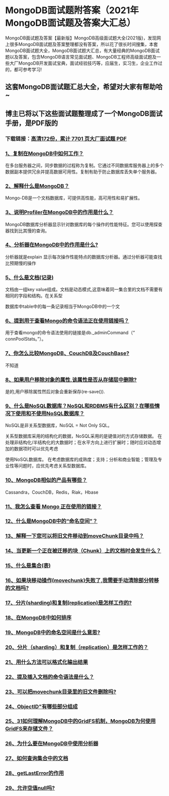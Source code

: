 # MongoDB面试题附答案（2021年MongoDB面试题及答案大汇总）

MongoDB面试题及答案【最新版】MongoDB高级面试题大全(2021版)，发现网上很多MongoDB面试题及答案整理都没有答案，所以花了很长时间搜集，本套MongoDB面试题大全，MongoDB面试题大汇总，有大量经典的MongoDB面试题以及答案，包含MongoDB语言常见面试题、MongoDB工程师高级面试题及一些大厂MongoDB开发面试宝典，面试经验技巧等，应届生，实习生，企业工作过的，都可参考学习!

## 这套MongoDB面试题汇总大全，希望对大家有帮助哈~ 

## 博主已将以下这些面试题整理成了一个MongoDB面试手册，是PDF版的

### 下载链接：[高清172份，累计 7701 页大厂面试题  PDF](https://github.com/javatechnorth/javanorth-itbooks/blob/master/docs/index.md)


### [1、复制在MongoDB中如何工作？](https://gitee.com/souyunku/NewDevBooks/blob/master/docs/MongoDB/MongoDB面试题附答案（2021年MongoDB面试题及答案大汇总）.md#1复制在mongodb中如何工作)  


在多台服务器之间，同步数据的过程称为复制。它通过不同数据库服务器上的多个数据副本提供冗余并提高数据可用性。复制有助于防止数据库丢失单个服务器。


### [2、解释什么是MongoDB？](https://gitee.com/souyunku/NewDevBooks/blob/master/docs/MongoDB/MongoDB面试题附答案（2021年MongoDB面试题及答案大汇总）.md#2解释什么是mongodb)  


Mongo-DB是一个文档数据库，可提供高性能，高可用性和易扩展性。


### [3、说明Profiler在MongoDB中的作用是什么？](https://gitee.com/souyunku/NewDevBooks/blob/master/docs/MongoDB/MongoDB面试题附答案（2021年MongoDB面试题及答案大汇总）.md#3说明profiler在mongodb中的作用是什么)  


MongoDB数据库分析器显示针对数据库的每个操作的性能特征。您可以使用探查器找到比其慢的查询。


### [4、分析器在MongoDB中的作用是什么?](https://gitee.com/souyunku/NewDevBooks/blob/master/docs/MongoDB/MongoDB面试题附答案（2021年MongoDB面试题及答案大汇总）.md#4分析器在mongodb中的作用是什么)  


分析器就是explain 显示每次操作性能特点的数据库分析器。通过分析器可能查找比预期慢的操作


### [5、什么是文档(记录)](https://gitee.com/souyunku/NewDevBooks/blob/master/docs/MongoDB/MongoDB面试题附答案（2021年MongoDB面试题及答案大汇总）.md#5什么是文档记录)  


文档由一组key value组成。文档是动态模式,这意味着同一集合里的文档不需要有相同的字段和结构。在关系型

数据库中table中的每一条记录相当于MongoDB中的一个文


### [6、提到用于查看Mongo的命令语法正在使用链接吗？](https://gitee.com/souyunku/NewDevBooks/blob/master/docs/MongoDB/MongoDB面试题附答案（2021年MongoDB面试题及答案大汇总）.md#6提到用于查看mongo的命令语法正在使用链接吗)  


用于查看mongo的命令语法使用的链接是db._adminCommand（“ connPoolStats。”）。


### [7、你怎么比较MongoDB、CouchDB及CouchBase?](https://gitee.com/souyunku/NewDevBooks/blob/master/docs/MongoDB/MongoDB面试题附答案（2021年MongoDB面试题及答案大汇总）.md#7你怎么比较mongodbcouchdb及couchbase)  


不知道


### [8、如果用户移除对象的属性,该属性是否从存储层中删除?](https://gitee.com/souyunku/NewDevBooks/blob/master/docs/MongoDB/MongoDB面试题附答案（2021年MongoDB面试题及答案大汇总）.md#8如果用户移除对象的属性,该属性是否从存储层中删除)  


是的,用户移除属性然后对象会重新保存(re-save()).


### [9、什么是NoSQL数据库？NoSQL和RDBMS有什么区别？在哪些情况下使用和不使用NoSQL数据库？](https://gitee.com/souyunku/NewDevBooks/blob/master/docs/MongoDB/MongoDB面试题附答案（2021年MongoDB面试题及答案大汇总）.md#9什么是nosql数据库nosql和rdbms有什么区别在哪些情况下使用和不使用nosql数据库)  


NoSQL是非关系型数据库，NoSQL = Not Only SQL。

关系型数据库采用的结构化的数据，NoSQL采用的是键值对的方式存储数据。 在处理非结构化/半结构化的大数据时；在水平方向上进行扩展时；随时应对动态增加的数据项时可以优先考虑

使用NoSQL数据库。 在考虑数据库的成熟度；支持；分析和商业智能；管理及专业性等问题时，应优先考虑关系型数据库。


### [10、MongoDB相似的产品有哪些？](https://gitee.com/souyunku/NewDevBooks/blob/master/docs/MongoDB/MongoDB面试题附答案（2021年MongoDB面试题及答案大汇总）.md#10mongodb相似的产品有哪些)  


Cassandra，CouchDB，Redis，Riak，Hbase



### [11、我怎么查看 Mongo 正在使用的链接？](https://gitee.com/souyunku/NewDevBooks/blob/master/docs/MongoDB/MongoDB面试题附答案（2021年MongoDB面试题及答案大汇总）.md#11我怎么查看-mongo-正在使用的链接)  

### [12、什么是MongoDB中的“命名空间”？](https://gitee.com/souyunku/NewDevBooks/blob/master/docs/MongoDB/MongoDB面试题附答案（2021年MongoDB面试题及答案大汇总）.md#12什么是mongodb中的“命名空间)  

### [13、解释一下您可以将旧文件移动到moveChunk目录中吗？](https://gitee.com/souyunku/NewDevBooks/blob/master/docs/MongoDB/MongoDB面试题附答案（2021年MongoDB面试题及答案大汇总）.md#13解释一下您可以将旧文件移动到movechunk目录中吗)  

### [14、当更新一个正在被迁移的块（Chunk）上的文档时会发生什么？](https://gitee.com/souyunku/NewDevBooks/blob/master/docs/MongoDB/MongoDB面试题附答案（2021年MongoDB面试题及答案大汇总）.md#14当更新一个正在被迁移的块chunk上的文档时会发生什么)  

### [15、什么是集合(表)](https://gitee.com/souyunku/NewDevBooks/blob/master/docs/MongoDB/MongoDB面试题附答案（2021年MongoDB面试题及答案大汇总）.md#15什么是集合表)  

### [16、如果块移动操作(movechunk)失败了,我需要手动清除部分转移的文档吗?](https://gitee.com/souyunku/NewDevBooks/blob/master/docs/MongoDB/MongoDB面试题附答案（2021年MongoDB面试题及答案大汇总）.md#16如果块移动操作movechunk失败了,我需要手动清除部分转移的文档吗)  

### [17、分片(sharding)和复制(replication)是怎样工作的?](https://gitee.com/souyunku/NewDevBooks/blob/master/docs/MongoDB/MongoDB面试题附答案（2021年MongoDB面试题及答案大汇总）.md#17分片sharding和复制replication是怎样工作的)  

### [18、在MongoDB中如何排序](https://gitee.com/souyunku/NewDevBooks/blob/master/docs/MongoDB/MongoDB面试题附答案（2021年MongoDB面试题及答案大汇总）.md#18在mongodb中如何排序)  

### [19、MongoDB中的命名空间是什么意思?](https://gitee.com/souyunku/NewDevBooks/blob/master/docs/MongoDB/MongoDB面试题附答案（2021年MongoDB面试题及答案大汇总）.md#19mongodb中的命名空间是什么意思)  

### [20、分片（sharding）和复制（replication）是怎样工作的？](https://gitee.com/souyunku/NewDevBooks/blob/master/docs/MongoDB/MongoDB面试题附答案（2021年MongoDB面试题及答案大汇总）.md#20分片sharding和复制replication是怎样工作的)  

### [21、用什么方法可以格式化输出结果](https://gitee.com/souyunku/NewDevBooks/blob/master/docs/MongoDB/MongoDB面试题附答案（2021年MongoDB面试题及答案大汇总）.md#21用什么方法可以格式化输出结果)  

### [22、提及插入文档的命令语法是什么？](https://gitee.com/souyunku/NewDevBooks/blob/master/docs/MongoDB/MongoDB面试题附答案（2021年MongoDB面试题及答案大汇总）.md#22提及插入文档的命令语法是什么)  

### [23、可以把movechunk目录里的旧文件删除吗?](https://gitee.com/souyunku/NewDevBooks/blob/master/docs/MongoDB/MongoDB面试题附答案（2021年MongoDB面试题及答案大汇总）.md#23可以把movechunk目录里的旧文件删除吗)  

### [24、ObjectID"有哪些部分组成](https://gitee.com/souyunku/NewDevBooks/blob/master/docs/MongoDB/MongoDB面试题附答案（2021年MongoDB面试题及答案大汇总）.md#24objectid"有哪些部分组成)  

### [25、31如何理解MongoDB中的GridFS机制，MongoDB为何使用GridFS来存储文件？](https://gitee.com/souyunku/NewDevBooks/blob/master/docs/MongoDB/MongoDB面试题附答案（2021年MongoDB面试题及答案大汇总）.md#2531如何理解mongodb中的gridfs机制mongodb为何使用gridfs来存储文件)  

### [26、为什么要在MongoDB中使用分析器](https://gitee.com/souyunku/NewDevBooks/blob/master/docs/MongoDB/MongoDB面试题附答案（2021年MongoDB面试题及答案大汇总）.md#26为什么要在mongodb中使用分析器)  

### [27、如何查询集合中的文档](https://gitee.com/souyunku/NewDevBooks/blob/master/docs/MongoDB/MongoDB面试题附答案（2021年MongoDB面试题及答案大汇总）.md#27如何查询集合中的文档)  

### [28、getLastError的作用](https://gitee.com/souyunku/NewDevBooks/blob/master/docs/MongoDB/MongoDB面试题附答案（2021年MongoDB面试题及答案大汇总）.md#28getlasterror的作用)  

### [29、允许空值null吗?](https://gitee.com/souyunku/NewDevBooks/blob/master/docs/MongoDB/MongoDB面试题附答案（2021年MongoDB面试题及答案大汇总）.md#29允许空值null吗)  





